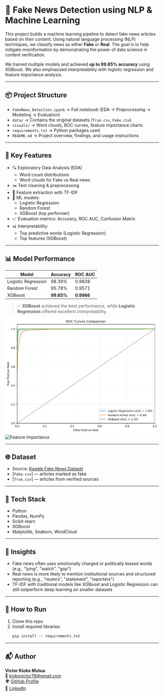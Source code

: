 # 📰 Fake News Detection using NLP & Machine Learning

This project builds a machine learning pipeline to detect fake news articles based on their content. Using natural language processing (NLP) techniques, we classify news as either **Fake** or **Real**. The goal is to help mitigate misinformation by demonstrating the power of data science in content verification.

We trained multiple models and achieved **up to 99.65% accuracy** using XGBoost. We also emphasized interpretability with logistic regression and feature importance analysis.

---

## 📦 Project Structure

- `FakeNews_Detection.ipynb` → Full notebook (EDA → Preprocessing → Modeling → Evaluation)
- `data/` → Contains the original datasets (`True.csv`, `Fake.csv`)
- `visuals/` → Word clouds, ROC curves, feature importance charts
- `requirements.txt` → Python packages used
- `README.md` → Project overview, findings, and usage instructions

---

## 🧠 Key Features

- 🔍 Exploratory Data Analysis (EDA)
  - Word count distributions
  - Word clouds for Fake vs Real news
- ✂️ Text cleaning & preprocessing
- 🧾 Feature extraction with TF-IDF
- 🤖 ML models:
  - Logistic Regression
  - Random Forest
  - XGBoost (top performer)
- 📈 Evaluation metrics: Accuracy, ROC AUC, Confusion Matrix
- 📊 Interpretability:
  - Top predictive words (Logistic Regression)
  - Top features (XGBoost)

---

## 📊 Model Performance

| Model               | Accuracy | ROC AUC |
|---------------------|----------|---------|
| Logistic Regression | 98.39%   | 0.9838  |
| Random Forest       | 95.78%   | 0.9571  |
| XGBoost             | **99.65%** | **0.9966** |

> ✅ **XGBoost** achieved the best performance, while **Logistic Regression** offered excellent interpretability.

![ROC Curve](visuals/roc_curve.png)
![Feature Importance](visuals/xgb_feature_importance.png)

---

## 🌐 Dataset

- Source: [Kaggle Fake News Dataset](https://www.kaggle.com/clmentbisaillon/fake-and-real-news-dataset)
- [`Fake.csv`] — articles marked as fake  
- [`True.csv`] — articles from verified sources

---

## 🧰 Tech Stack

- Python
- Pandas, NumPy
- Scikit-learn
- XGBoost
- Matplotlib, Seaborn, WordCloud

---

## 📌 Insights

- Fake news often uses emotionally charged or politically biased words (e.g., "lying", "watch", "gop")
- Real news is more likely to mention institutional sources and structured reporting (e.g., "reuters", "statement", "reporters")
- TF-IDF with traditional models like XGBoost and Logistic Regression can still outperform deep learning on smaller datasets

---

## 🚀 How to Run

1. Clone this repo  
2. Install required libraries:
   ```bash
   pip install -r requirements.txt

---

## 📬 Author

**Victor Kioko Mutua**  
📧 kiokovictor78@gmail.com  
🌍 [GitHub Profile](https://github.com/Victorkiosh)  
🔗 [LinkedIn](www.linkedin.com/in/mutuavictor)
